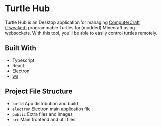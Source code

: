 # Turtle Hub

Turtle Hub is an Desktop application for managing [ComputerCraft (Tweaked)](https://tweaked.cc/) programmable Turtles for (modded) Minecraft using websockets. With this tool, you'll be able to easily control turtles remotely.

## Built With

- Typescript
- React
- [Electron](https://www.electronjs.org/)
- [ws](https://www.npmjs.com/package/ws)

## Project File Structure

- `build` App distribution and build
- `electron` Electron main application file
- `public` Extra files and images
- `src` Main frontend and util files
